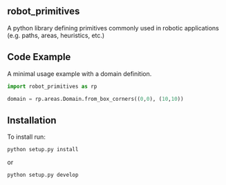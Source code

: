 ## robot_primitives

A python library defining primitives commonly used in robotic applications (e.g. paths, areas, heuristics, etc.)

## Code Example

A minimal usage example with a domain definition.

```python
import robot_primitives as rp

domain = rp.areas.Domain.from_box_corners((0,0), (10,10))
```

## Installation

To install run:

```
python setup.py install
```
or 
```
python setup.py develop
```
